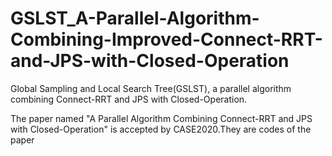 # GSLST_A-Parallel-Algorithm-Combining-Improved-Connect-RRT-and-JPS-with-Closed-Operation
Global Sampling and Local Search Tree(GSLST), a parallel algorithm combining Connect-RRT and JPS with Closed-Operation.  

The paper named "A Parallel Algorithm Combining Connect-RRT and JPS with Closed-Operation" is accepted by CASE2020.They are codes of the paper
